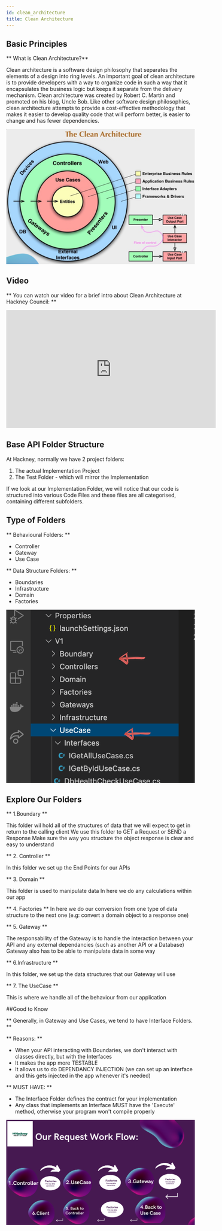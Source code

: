 ```yaml
---
id: clean_architecture
title: Clean Architecture
---
```


## Basic Principles

** What is Clean Architecture?**

Clean architecture is a software design philosophy that separates the elements of a design into ring levels.
An important goal of clean architecture is to provide developers with a way to organize code in such a way that it encapsulates the business logic but keeps it separate from the delivery mechanism.
Clean architecture was created by Robert C. Martin and promoted on his blog, Uncle Bob.
 Like other software design philosophies, clean architecture attempts to provide a cost-effective methodology that makes it easier to develop quality code that will perform better, is easier to change and has fewer dependencies.

 ![alt text](./doc-images/clean_architecture.png)

## Video

** You can watch our video for a brief intro about Clean Architecture at Hackney Council: **

<iframe width="560" height="315" src="https://www.youtube.com/embed/zhGG9jt4iBE" title="YouTube video player" frameborder="0" allow="accelerometer; autoplay; clipboard-write; encrypted-media; gyroscope; picture-in-picture" allowfullscreen></iframe>

## Base API Folder Structure

At Hackney, normally we have 2 project folders:
1. The actual Implementation Project
2. The Test Folder - which will mirror the Implementation

If we look at our Implementation Folder, we will notice that our code is structured into various Code Files and these files are all categorised, containing different subfolders.


## Type of Folders

 ** Behavioural Folders: **        

 - Controller
 - Gateway
 - Use Case

**  Data Structure Folders: **
- Boundaries
- Infrastructure
- Domain
- Factories

![alt text](./doc-images/folders.png)


## Explore Our Folders

** 1.Boundary **

This folder wil hold all of the structures of data that we will expect to get in return to the calling client
We use this folder to GET a Request or SEND a Response Make sure the way you structure the object
response is clear and easy to understand

** 2. Controller **

In this folder we set up the End Points for our APIs

** 3. Domain **

This folder is used to manipulate data
In here we do any calculations within our app

** 4. Factories **
In here we do our conversion from one type of data structure to the next one (e.g: convert a domain object to a response one)

** 5. Gateway **

The responsability of the Gateway is to handle the interaction between your API and any external dependancies (such as another API or a Database) Gateway also has to be able to manipulate data in some way

** 6.Infrastructure **

In this folder, we set up the data structures that our Gateway will use

** 7. The UseCase **

This is where we handle all of the behaviour from our application

##Good to Know

** Generally, in Gateway and Use Cases, we tend to have Interface Folders. **

** Reasons: **
- When your API interacting with Boundaries, we don't interact with classes directly, but with the Interfaces
- It makes the app more TESTABLE
- It allows us to do DEPENDANCY INJECTION (we can set up an interface and this gets injected in the app whenever it's needed)

** MUST HAVE: **

- The Interface Folder defines the contract for your implementation
- Any class that implements an Interface MUST have the 'Execute' method, otherwise your program won't compile properly

 ![alt text](./doc-images/request_workflow.png)
